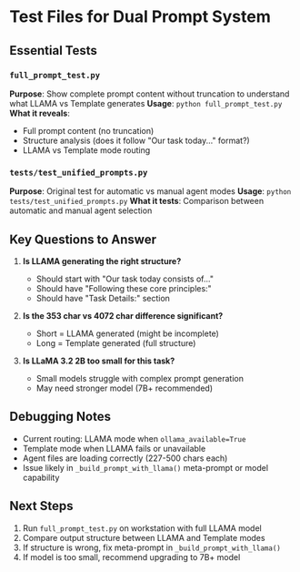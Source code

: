 # Test Files for Dual Prompt System

## Essential Tests

### `full_prompt_test.py` 
**Purpose**: Show complete prompt content without truncation to understand what LLAMA vs Template generates
**Usage**: `python full_prompt_test.py`
**What it reveals**: 
- Full prompt content (no truncation)
- Structure analysis (does it follow "Our task today..." format?)
- LLAMA vs Template mode routing

### `tests/test_unified_prompts.py`
**Purpose**: Original test for automatic vs manual agent modes
**Usage**: `python tests/test_unified_prompts.py` 
**What it tests**: Comparison between automatic and manual agent selection

## Key Questions to Answer

1. **Is LLAMA generating the right structure?**
   - Should start with "Our task today consists of..."
   - Should have "Following these core principles:"
   - Should have "Task Details:" section

2. **Is the 353 char vs 4072 char difference significant?**
   - Short = LLAMA generated (might be incomplete)
   - Long = Template generated (full structure)

3. **Is LLaMA 3.2 2B too small for this task?**
   - Small models struggle with complex prompt generation
   - May need stronger model (7B+ recommended)

## Debugging Notes

- Current routing: LLAMA mode when `ollama_available=True`
- Template mode when LLAMA fails or unavailable
- Agent files are loading correctly (227-500 chars each)
- Issue likely in `_build_prompt_with_llama()` meta-prompt or model capability

## Next Steps

1. Run `full_prompt_test.py` on workstation with full LLAMA model
2. Compare output structure between LLAMA and Template modes  
3. If structure is wrong, fix meta-prompt in `_build_prompt_with_llama()`
4. If model is too small, recommend upgrading to 7B+ model